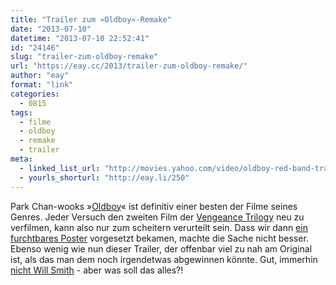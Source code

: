 ```yaml
---
title: "Trailer zum »Oldboy«-Remake"
date: "2013-07-10"
datetime: "2013-07-10 22:52:41"
id: "24146"
slug: "trailer-zum-oldboy-remake"
url: "https://eay.cc/2013/trailer-zum-oldboy-remake/"
author: "eay"
format: "link"
categories:
  - 0815
tags:
  - filme
  - oldboy
  - remake
  - trailer
meta:
  - linked_list_url: "http://movies.yahoo.com/video/oldboy-red-band-trailer-230022287.html"
  - yourls_shorturl: "http://eay.li/250"
---
```


Park Chan-wooks »[Oldboy](http://www.imdb.com/title/tt0364569/)« ist definitiv einer besten der Filme seines Genres. Jeder Versuch den zweiten Film der [Vengeance Trilogy](https://en.wikipedia.org/wiki/The_Vengeance_Trilogy) neu zu verfilmen, kann also nur zum scheitern verurteilt sein. Dass wir dann [ein furchtbares Poster](https://twitter.com/eay/statuses/354275379030138881) vorgesetzt bekamen, machte die Sache nicht besser. Ebenso wenig wie nun dieser Trailer, der offenbar viel zu nah am Original ist, als das man dem noch irgendetwas abgewinnen könnte. Gut, immerhin [nicht Will Smith](http://blog.affenheimtheater.de/2009/11/10/oldboy-spielberg-smith-remake-canned/) - aber was soll das alles?!
